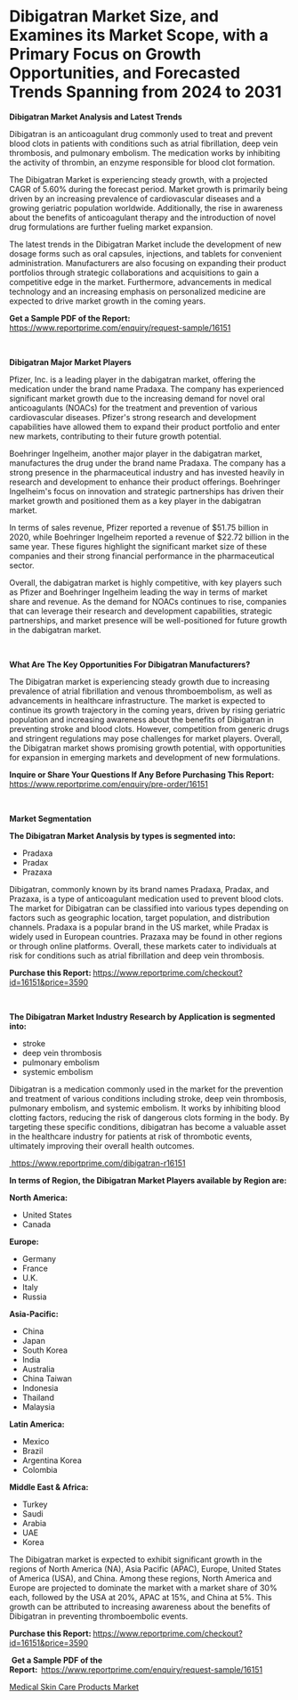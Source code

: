 <p><h1>Dibigatran Market Size, and Examines its Market Scope, with a Primary Focus on Growth Opportunities, and Forecasted Trends Spanning from 2024 to 2031</h1></p><p><strong>Dibigatran Market Analysis and Latest Trends</strong></p>
<p><p>Dibigatran is an anticoagulant drug commonly used to treat and prevent blood clots in patients with conditions such as atrial fibrillation, deep vein thrombosis, and pulmonary embolism. The medication works by inhibiting the activity of thrombin, an enzyme responsible for blood clot formation.</p><p>The Dibigatran Market is experiencing steady growth, with a projected CAGR of 5.60% during the forecast period. Market growth is primarily being driven by an increasing prevalence of cardiovascular diseases and a growing geriatric population worldwide. Additionally, the rise in awareness about the benefits of anticoagulant therapy and the introduction of novel drug formulations are further fueling market expansion.</p><p>The latest trends in the Dibigatran Market include the development of new dosage forms such as oral capsules, injections, and tablets for convenient administration. Manufacturers are also focusing on expanding their product portfolios through strategic collaborations and acquisitions to gain a competitive edge in the market. Furthermore, advancements in medical technology and an increasing emphasis on personalized medicine are expected to drive market growth in the coming years.</p></p>
<p><strong>Get a Sample PDF of the Report:&nbsp;</strong> <a href="https://www.reportprime.com/enquiry/request-sample/16151">https://www.reportprime.com/enquiry/request-sample/16151</a></p>
<p>&nbsp;</p>
<p><strong>Dibigatran Major Market Players</strong></p>
<p><p>Pfizer, Inc. is a leading player in the dabigatran market, offering the medication under the brand name Pradaxa. The company has experienced significant market growth due to the increasing demand for novel oral anticoagulants (NOACs) for the treatment and prevention of various cardiovascular diseases. Pfizer's strong research and development capabilities have allowed them to expand their product portfolio and enter new markets, contributing to their future growth potential.</p><p>Boehringer Ingelheim, another major player in the dabigatran market, manufactures the drug under the brand name Pradaxa. The company has a strong presence in the pharmaceutical industry and has invested heavily in research and development to enhance their product offerings. Boehringer Ingelheim's focus on innovation and strategic partnerships has driven their market growth and positioned them as a key player in the dabigatran market.</p><p>In terms of sales revenue, Pfizer reported a revenue of $51.75 billion in 2020, while Boehringer Ingelheim reported a revenue of $22.72 billion in the same year. These figures highlight the significant market size of these companies and their strong financial performance in the pharmaceutical sector.</p><p>Overall, the dabigatran market is highly competitive, with key players such as Pfizer and Boehringer Ingelheim leading the way in terms of market share and revenue. As the demand for NOACs continues to rise, companies that can leverage their research and development capabilities, strategic partnerships, and market presence will be well-positioned for future growth in the dabigatran market.</p></p>
<p>&nbsp;</p>
<p><strong>What Are The Key Opportunities For Dibigatran Manufacturers?</strong></p>
<p><p>The Dibigatran market is experiencing steady growth due to increasing prevalence of atrial fibrillation and venous thromboembolism, as well as advancements in healthcare infrastructure. The market is expected to continue its growth trajectory in the coming years, driven by rising geriatric population and increasing awareness about the benefits of Dibigatran in preventing stroke and blood clots. However, competition from generic drugs and stringent regulations may pose challenges for market players. Overall, the Dibigatran market shows promising growth potential, with opportunities for expansion in emerging markets and development of new formulations.</p></p>
<p><strong>Inquire or Share Your Questions If Any Before Purchasing This Report:</strong> <a href="https://www.reportprime.com/enquiry/pre-order/16151">https://www.reportprime.com/enquiry/pre-order/16151</a></p>
<p>&nbsp;</p>
<p><strong>Market Segmentation</strong></p>
<p><strong>The Dibigatran Market Analysis by types is segmented into:</strong></p>
<p><ul><li>Pradaxa</li><li>Pradax</li><li>Prazaxa</li></ul></p>
<p><p>Dibigatran, commonly known by its brand names Pradaxa, Pradax, and Prazaxa, is a type of anticoagulant medication used to prevent blood clots. The market for Dibigatran can be classified into various types depending on factors such as geographic location, target population, and distribution channels. Pradaxa is a popular brand in the US market, while Pradax is widely used in European countries. Prazaxa may be found in other regions or through online platforms. Overall, these markets cater to individuals at risk for conditions such as atrial fibrillation and deep vein thrombosis.</p></p>
<p><strong>Purchase this Report:&nbsp;</strong><a href="https://www.reportprime.com/checkout?id=16151&price=3590">https://www.reportprime.com/checkout?id=16151&price=3590</a></p>
<p>&nbsp;</p>
<p><strong>The Dibigatran Market Industry Research by Application is segmented into:</strong></p>
<p><ul><li>stroke</li><li>deep vein thrombosis</li><li>pulmonary embolism</li><li>systemic embolism</li></ul></p>
<p><p>Dibigatran is a medication commonly used in the market for the prevention and treatment of various conditions including stroke, deep vein thrombosis, pulmonary embolism, and systemic embolism. It works by inhibiting blood clotting factors, reducing the risk of dangerous clots forming in the body. By targeting these specific conditions, dibigatran has become a valuable asset in the healthcare industry for patients at risk of thrombotic events, ultimately improving their overall health outcomes.</p></p>
<p><a href="https://www.reportprime.com/dibigatran-r16151">&nbsp;https://www.reportprime.com/dibigatran-r16151</a></p>
<p><strong>In terms of Region, the Dibigatran Market Players available by Region are:</strong></p>
<p>
    <p> <strong> North America: </strong>
        <ul>
            <li>United States</li>
            <li>Canada</li>
        </ul>
        </p> 
    <p> <strong> Europe: </strong>
        <ul>
            <li>Germany</li>
            <li>France</li>
            <li>U.K.</li>
            <li>Italy</li>
            <li>Russia</li>
        </ul>
        </p> 
    <p> <strong> Asia-Pacific: </strong>
        <ul>
            <li>China</li>
            <li>Japan</li>
            <li>South Korea</li>
            <li>India</li>
            <li>Australia</li>
            <li>China Taiwan</li>
            <li>Indonesia</li>
            <li>Thailand</li>
            <li>Malaysia</li>
        </ul>
        </p> 
    <p> <strong> Latin America: </strong>
        <ul>
            <li>Mexico</li>
            <li>Brazil</li>
            <li>Argentina Korea</li>
            <li>Colombia</li>
        </ul>
        </p> 
    <p> <strong> Middle East & Africa: </strong>
        <ul>
            <li>Turkey</li>
            <li>Saudi</li>
            <li>Arabia</li>
            <li>UAE</li>
            <li>Korea</li>
        </ul>
    </p>
    </p>
<p><p>The Dibigatran market is expected to exhibit significant growth in the regions of North America (NA), Asia Pacific (APAC), Europe, United States of America (USA), and China. Among these regions, North America and Europe are projected to dominate the market with a market share of 30% each, followed by the USA at 20%, APAC at 15%, and China at 5%. This growth can be attributed to increasing awareness about the benefits of Dibigatran in preventing thromboembolic events.</p></p>
<p><strong>Purchase this Report: </strong><a href="https://www.reportprime.com/checkout?id=16151&price=3590">https://www.reportprime.com/checkout?id=16151&price=3590</a></p>
<p>&nbsp;<strong>Get a Sample PDF of the Report:&nbsp;&nbsp;</strong><a href="https://www.reportprime.com/enquiry/request-sample/16151">https://www.reportprime.com/enquiry/request-sample/16151</a></p>
<p><strong></strong></p>
<p><p><a href="https://github.com/bmorecock/Market-Research-Report-List-5/blob/main/medical-skin-care-products-market.md">Medical Skin Care Products Market</a></p></p>